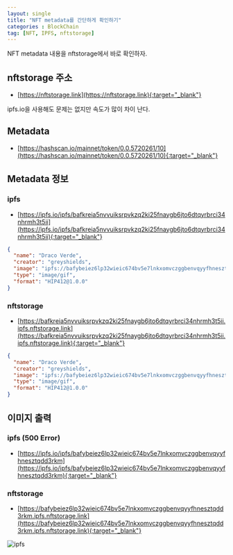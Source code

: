```yaml
---
layout: single
title: "NFT metadata를 간단하게 확인하기"
categories : BlockChain
tag: [NFT, IPFS, nftstorage]
---
```


NFT metadata 내용을 nftstorage에서 바로 확인하자.

## nftstorage 주소
- [https://nftstorage.link](https://nftstorage.link){:target="_blank"}

ipfs.io을 사용해도 문제는 없지만 속도가 많이 차이 난다.

## Metadata
- [https://hashscan.io/mainnet/token/0.0.5720261/10](https://hashscan.io/mainnet/token/0.0.5720261/10){:target="_blank"}

## Metadata 정보
### ipfs
- [https://ipfs.io/ipfs/bafkreia5nvvuiksrpvkzq2ki25fnaygb6jto6dtqyrbrci34nhrmh3t5ii](https://ipfs.io/ipfs/bafkreia5nvvuiksrpvkzq2ki25fnaygb6jto6dtqyrbrci34nhrmh3t5ii){:target="_blank"}

```json
{
  "name": "Draco Verde",
  "creator": "greyshields",
  "image": "ipfs://bafybeiez6lp32wieic674bv5e7lnkxomvczggbenvqyyfhnesztqdd3rkm",
  "type": "image/gif",
  "format": "HIP412@1.0.0"
}
```

### nftstorage
- [https://bafkreia5nvvuiksrpvkzq2ki25fnaygb6jto6dtqyrbrci34nhrmh3t5ii.ipfs.nftstorage.link](https://bafkreia5nvvuiksrpvkzq2ki25fnaygb6jto6dtqyrbrci34nhrmh3t5ii.ipfs.nftstorage.link){:target="_blank"}

```json
{
  "name": "Draco Verde",
  "creator": "greyshields",
  "image": "ipfs://bafybeiez6lp32wieic674bv5e7lnkxomvczggbenvqyyfhnesztqdd3rkm",
  "type": "image/gif",
  "format": "HIP412@1.0.0"
}
```

## 이미지 출력
### ipfs (500 Error)
- [https://ipfs.io/ipfs/bafybeiez6lp32wieic674bv5e7lnkxomvczggbenvqyyfhnesztqdd3rkm](https://ipfs.io/ipfs/bafybeiez6lp32wieic674bv5e7lnkxomvczggbenvqyyfhnesztqdd3rkm){:target="_blank"}

### nftstorage
- [https://bafybeiez6lp32wieic674bv5e7lnkxomvczggbenvqyyfhnesztqdd3rkm.ipfs.nftstorage.link](https://bafybeiez6lp32wieic674bv5e7lnkxomvczggbenvqyyfhnesztqdd3rkm.ipfs.nftstorage.link){:target="_blank"}

![ipfs](https://bafybeiez6lp32wieic674bv5e7lnkxomvczggbenvqyyfhnesztqdd3rkm.ipfs.nftstorage.link)